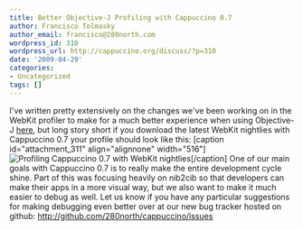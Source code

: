 ```yaml
---
title: Better Objective-J Profiling with Cappuccino 0.7
author: Francisco Tolmasky
author_email: francisco@280north.com
wordpress_id: 310
wordpress_url: http://cappuccino.org/discuss/?p=310
date: '2009-04-29'
categories:
- Uncategorized
tags: []
---
```



I've written pretty extensively on the changes we've been working on in the WebKit profiler to make for a much better experience when using Objective-J [here](http://www.alertdebugging.com/2009/04/29/building-a-better-javascript-profiler-with-webkit/), but long story short if you download the latest WebKit nightlies with Cappuccino 0.7 your profile should look like this:
[caption id="attachment_311" align="alignnone" width="516"]![Profiling Cappuccino 0.7 with WebKit nightlies](/img/cpo-uploads/2009/04/picture-82.png)[/caption]
One of our main goals with Cappuccino 0.7 is to really make the entire development cycle shine. Part of this was focusing heavily on nib2cib so that developers can make their apps in a more visual way, but we also want to make it much easier to debug as well. Let us know if you have any particular suggestions for making debugging even better over at our new bug tracker hosted on github: http://github.com/280north/cappuccino/issues



